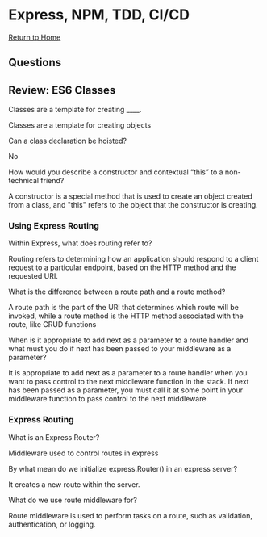#  Express, NPM, TDD, CI/CD

[Return to Home](https://sethppierce.github.io/reading-notes)

## Questions

## Review: ES6 Classes

Classes are a template for creating ____.

Classes are a template for creating objects

Can a class declaration be hoisted?

No

How would you describe a constructor and contextual “this” to a non-technical friend?

A constructor is a special method that is used to create an object created from a class, and "this" refers to the object that the constructor is creating.

### Using Express Routing

Within Express, what does routing refer to?

Routing refers to determining how an application should respond to a client request to a particular endpoint, based on the HTTP method and the requested URI.

What is the difference between a route path and a route method?

A route path is the part of the URI that determines which route will be invoked, while a route method is the HTTP method associated with the route, like CRUD functions

When is it appropriate to add next as a parameter to a route handler and what must you do if next has been passed to your middleware as a parameter?

It is appropriate to add next as a parameter to a route handler when you want to pass control to the next middleware function in the stack. If next has been passed as a parameter, you must call it at some point in your middleware function to pass control to the next middleware.

### Express Routing

What is an Express Router?

Middleware used to control routes in express

By what mean do we initialize express.Router() in an express server?

It creates a new route within the server.

What do we use route middleware for?

Route middleware is used to perform tasks on a route, such as validation, authentication, or logging.